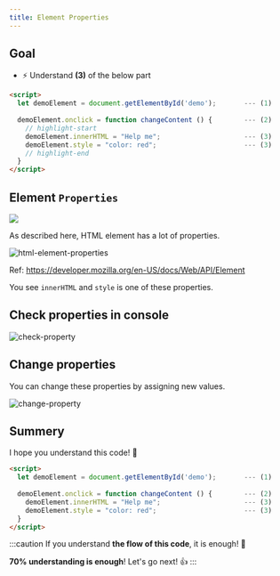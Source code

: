 ```yaml
---
title: Element Properties
---
```


## Goal
- ⚡ Understand **(3)** of the below part

```html title="js-test1.html"
<script>
  let demoElement = document.getElementById('demo');       --- (1)
  
  demoElement.onclick = function changeContent () {        --- (2)
    // highlight-start
    demoElement.innerHTML = "Help me";                     --- (3)
    demoElement.style = "color: red";                      --- (3)
    // highlight-end
  }
</script>
```


## Element `Properties`
![](https://storage.googleapis.com/coderhackers-assets/docs/img/2020-05-09-21-40-51.png)

As described here, HTML element has a lot of properties.

![html-element-properties](https://storage.googleapis.com/coderhackers-assets/docs/img/2020-05-02-20-28-59.png)

Ref: https://developer.mozilla.org/en-US/docs/Web/API/Element

You see `innerHTML` and `style` is one of these properties.

## Check properties in console

![check-property](https://storage.googleapis.com/coderhackers-assets/docs/img/20200509_232636.gif)


## Change properties
You can change these properties by assigning new values.

![change-property](https://storage.googleapis.com/coderhackers-assets/docs/img/20200509_232934.gif)



## Summery
I hope you understand this code! 🙋

```html
<script>
  let demoElement = document.getElementById('demo');       --- (1)
  
  demoElement.onclick = function changeContent () {        --- (2)
    demoElement.innerHTML = "Help me";                     --- (3)
    demoElement.style = "color: red";                      --- (3)
  }
</script>
```

:::caution
If you understand **the flow of this code**, it is enough! 💯

**70% understanding is enough**! Let's go next!  👍
:::